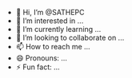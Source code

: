 - 👋 Hi, I’m @SATHEPC
- 👀 I’m interested in ...
- 🌱 I’m currently learning ...
- 💞️ I’m looking to collaborate on ...
- 📫 How to reach me ...
- 😄 Pronouns: ...
- ⚡ Fun fact: ...

<!---
SATHEPC/SATHEPC is a ✨ special ✨ repository because its `README.md` (this file) appears on your GitHub profile.
You can click the Preview link to take a look at your changes.
--->
